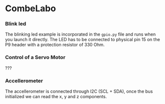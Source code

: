 # CombeLabo

### Blink led
The blinking led example is incorporated in the `gpio.py` file and runs when you launch it directly.
The LED has to be connected to physical pin 15 on the P9 header with a protection resistor of 330 Ohm.

### Control of a Servo Motor
???

### Accellerometer
The accellerometer is connected through I2C (SCL + SDA), once the bus initialized we can read the x, y and z components.
